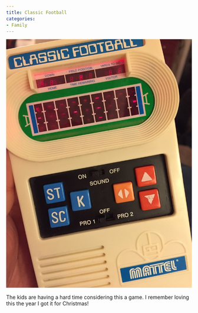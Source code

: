 ```yaml
---
title: Classic Football
categories:
- Family
---
```


![](/assets/posts/2014/IMG_2400.jpg)
  



The kids are having a hard time considering this a game. I remember loving this the year I got it for Christmas!
